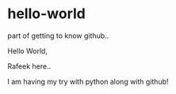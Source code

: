# hello-world
part of getting to know github..


Hello World,

Rafeek here..

I am having my try with python along with github!
